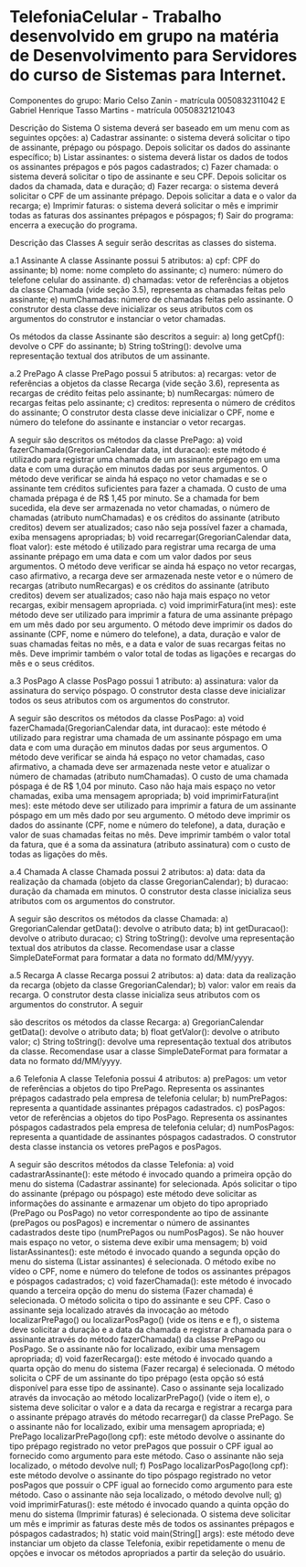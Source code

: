 # TelefoniaCelular - Trabalho desenvolvido em grupo na matéria de Desenvolvimento para Servidores do curso de Sistemas para Internet.

Componentes do grupo: Mario Celso Zanin - matrícula  0050832311042 E Gabriel Henrique Tasso Martins - matrícula   0050832121043

Descrição do Sistema
O sistema deverá ser baseado em um menu com as seguintes opções:
a) Cadastrar assinante: o sistema deverá solicitar o tipo de assinante, prépago ou póspago.
 Depois solicitar os dados do assinante específico;
b) Listar assinantes: o sistema deverá listar os dados de todos os assinantes prépagos
e pós pagos cadastrados;
c) Fazer chamada: o sistema deverá solicitar o tipo de assinante e seu CPF. Depois solicitar os
dados da chamada, data e duração;
d) Fazer recarga: o sistema deverá solicitar o CPF de um assinante prépago.
Depois solicitar a data e o valor da recarga;
e) Imprimir faturas: o sistema deverá solicitar o mês e imprimir todas as faturas dos assinantes
prépagos e póspagos;
f) Sair do programa: encerra a execução do programa.

Descrição das Classes
A seguir serão descritas as classes do sistema.

a.1 Assinante
A classe Assinante possui 5 atributos:
a) cpf: CPF do assinante;
b) nome: nome completo do assinante;
c) numero: número do telefone celular do assinante.
d) chamadas: vetor de referências a objetos da classe Chamada (vide seção 3.5), representa as chamadas feitas pelo assinante;
e) numChamadas: número de chamadas feitas pelo assinante.
O construtor desta classe deve inicializar os seus atributos com os argumentos do construtor e instanciar o vetor chamadas.

Os métodos da classe Assinante são descritos a seguir:
a) long getCpf(): devolve o CPF do assinante;
b) String toString(): devolve uma representação textual dos atributos de um assinante.

a.2 PrePago
A classe PrePago possui 5 atributos:
a) recargas: vetor de referências a objetos da classe Recarga (vide seção 3.6), representa as
recargas de crédito feitas pelo assinante;
b) numRecargas: número de recargas feitas pelo assinante;
c) creditos: representa o número de créditos do assinante;
O construtor desta classe deve inicializar o CPF, nome e número do telefone do assinante e
instanciar o vetor recargas.

A seguir são descritos os métodos da classe PrePago:
a) void fazerChamada(GregorianCalendar data, int duracao): este método é utilizado
para registrar uma chamada de um assinante prépago em uma data e com uma duração
em minutos dadas por seus argumentos. O método deve verificar se ainda há espaço no vetor chamadas e se o assinante tem créditos suficientes para fazer a chamada. O custo de uma chamada prépaga é de R$ 1,45 por minuto. Se a chamada for bem sucedida, ela deve ser armazenada no vetor chamadas, o número de chamadas (atributo numChamadas) e os créditos do assinante (atributo creditos) devem ser atualizados; caso não seja possível fazer a chamada, exiba mensagens apropriadas;
b) void recarregar(GregorianCalendar data, float valor): este método é utilizado para registrar uma recarga de uma assinante prépago em uma data e com um valor dados por seus argumentos. O método deve verificar se ainda há espaço no vetor recargas, caso afirmativo, a recarga deve ser armazenada neste vetor e o número de recargas (atributo numRecargas) e os créditos do assinante (atributo creditos) devem ser atualizados; caso não haja mais espaço no vetor recargas, exibir mensagem apropriada.
c) void imprimirFatura(int mes): este método deve ser utilizado para imprimir a fatura de uma assinante prépago em um mês dado por seu argumento. O método deve imprimir os dados do assinante (CPF, nome e número do telefone), a data, duração e valor de suas chamadas feitas no mês, e a data e valor de suas recargas feitas no mês. Deve imprimir também o valor total de todas as ligações e recargas do mês e o seus créditos.

a.3 PosPago
A classe PosPago possui 1 atributo:
a) assinatura: valor da assinatura do serviço póspago.
O construtor desta classe deve inicializar todos os seus atributos com os argumentos do construtor.

A seguir são descritos os métodos da classe PosPago:
a) void fazerChamada(GregorianCalendar data, int duracao): este método é utilizado para registrar uma chamada de um assinante póspago em uma data e com uma duração em minutos dadas por seus argumentos. O método deve verificar se ainda há espaço no vetor chamadas, caso afirmativo, a chamada deve ser armazenada neste vetor e atualizar o número de chamadas (atributo numChamadas). O custo de uma chamada póspaga é de R$ 1,04 por minuto. Caso não haja mais espaço no vetor chamadas, exiba uma mensagem apropriada;
b) void imprimirFatura(int mes): este método deve ser utilizado para imprimir a fatura de um assinante póspago em um mês dado por seu argumento. O método deve imprimir os dados do assinante (CPF, nome e número do telefone), a data, duração e valor de suas chamadas feitas no mês. Deve imprimir também o valor total da fatura, que é a soma da assinatura (atributo assinatura) com o custo de todas as ligações do mês.

a.4 Chamada
A classe Chamada possui 2 atributos:
a) data: data da realização da chamada (objeto da classe GregorianCalendar);
b) duracao: duração da chamada em minutos.
O construtor desta classe inicializa seus atributos com os argumentos do construtor.

A seguir são descritos os métodos da classe Chamada:
a) GregorianCalendar getData(): devolve o atributo data;
b) int getDuracao(): devolve o atributo duracao;
c) String toString(): devolve uma representação textual dos atributos da classe. Recomendase usar a classe SimpleDateFormat para formatar a data no formato dd/MM/yyyy.

a.5 Recarga
A classe Recarga possui 2 atributos:
a) data: data da realização da recarga (objeto da classe GregorianCalendar);
b) valor: valor em reais da recarga.
O construtor desta classe inicializa seus atributos com os argumentos do construtor. A seguir 

são descritos os métodos da classe Recarga:
a) GregorianCalendar getData(): devolve o atributo data;
b) float getValor(): devolve o atributo valor;
c) String toString(): devolve uma representação textual dos atributos da classe. Recomendase usar a classe SimpleDateFormat para formatar a data no formato dd/MM/yyyy.

a.6 Telefonia
A classe Telefonia possui 4 atributos:
a) prePagos: um vetor de referências a objetos do tipo PrePago. Representa os assinantes prépagos cadastrado pela empresa de telefonia celular;
b) numPrePagos: representa a quantidade assinantes prépagos cadastrados.
c) posPagos: vetor de referências a objetos do tipo PosPago. Representa os assinantes póspagos cadastrados pela empresa de telefonia celular;
d) numPosPagos: representa a quantidade de assinantes póspagos cadastrados. O construtor desta 
classe instancia os vetores prePagos e posPagos.

A seguir são descritos métodos da classe Telefonia:
a) void cadastrarAssinante(): este método é invocado quando a primeira opção do menu do sistema (Cadastrar assinante) for selecionada. Após solicitar o tipo do assinante (prépago ou póspago) este método deve solicitar as informações do assinante e armazenar um objeto do tipo apropriado (PrePago ou PosPago) no vetor correspondente ao tipo de assinante (prePagos ou posPagos) e incrementar o número de assinantes cadastrados deste tipo (numPrePagos ou numPosPagos). Se não houver mais espaço no vetor, o sistema deve exibir uma mensagem;
b) void listarAssinantes(): este método é invocado quando a segunda opção do menu do sistema (Listar assinantes) é selecionada. O método exibe no vídeo o CPF, nome e número do telefone de todos os assinantes prépagos e póspagos cadastrados;
c) void fazerChamada(): este método é invocado quando a terceira opção do menu do sistema (Fazer chamada) é selecionada. O método solicita o tipo do assinante e seu CPF.
Caso o assinante seja localizado através da invocação ao método localizarPrePago() ou localizarPosPago() (vide os itens e e f), o sistema deve solicitar a duração e a data da chamada e registrar a chamada para o assinante através do método fazerChamada() da classe PrePago ou PosPago. Se o assinante não for localizado, exibir uma mensagem apropriada;
d) void fazerRecarga(): este método é invocado quando a quarta opção do menu do sistema (Fazer recarga) é selecionada. O método solicita o CPF de um assinante do tipo prépago (esta opção só está disponível para esse tipo de assinante). Caso o assinante seja localizado através da invocação ao método localizarPrePago() (vide o item e), o sistema deve solicitar o valor e a data da recarga e registrar a recarga para o assinante prépago através do método recarregar() da classe PrePago. Se o assinante não for localizado, exibir uma mensagem apropriada;
e) PrePago localizarPrePago(long cpf): este método devolve o assinante do tipo prépago registrado no vetor prePagos que possuir o CPF igual ao fornecido como argumento para este método. Caso o assinante não seja localizado, o método devolve null;
f) PosPago localizarPosPago(long cpf): este método devolve o assinante do tipo póspago registrado no vetor posPagos que possuir o CPF igual ao fornecido como argumento para este método. Caso o assinante não seja localizado, o método devolve null;
g) void imprimirFaturas(): este método é invocado quando a quinta opção do menu do sistema (Imprimir faturas) é selecionada. O sistema deve solicitar um mês e imprimir as faturas deste mês de todos os assinantes prépagos e póspagos cadastrados;
h) static void main(String[] args): este método deve instanciar um objeto da classe Telefonia, exibir repetidamente o menu de opções e invocar os métodos apropriados a partir da seleção do usuário.
